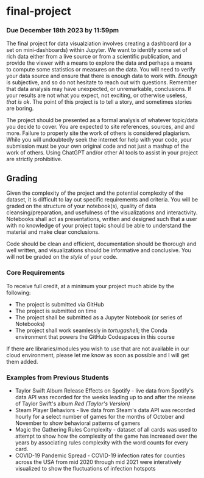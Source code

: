 # final-project

### Due December 18th 2023 by 11:59pm

The final project for data visualziation involves creating a dashboard (or a set on mini-dashboards) within Jupyter. We want to identify some set of rich data either from a live source or from a scientific publication, and provide the viewer with a means to explore the data and perhaps a means to compute some statistics or measures on the data. You will need to verify your data source and ensure that there is enough data to work with. *Enough* is subjective, and so do not hesitate to reach out with questions. Remember that data analysis may have unexpected, or unremarkable, conclusions. If your results are not what you expect, not exciting, or otherwise useless, *that is ok*. The point of this project is to tell a story, and sometimes stories are boring.

The project should be presented as a formal analysis of whatever topic/data you decide to cover. You are expected to site references, sources, and and more. Failure to properly site the work of others is considered plagiarism. While you will undoubtedly seek the internet for help with your code, your submission must be your own original code and not just a mashup of the work of others. Using ChatGPT and/or other AI tools to assist in your project are strictly prohibitive.

## Grading

Given the complexity of the project and the potential complexity of the dataset, it is difficult to lay out specific requirements and criteria. You will be graded on the structure of your notebook(s), quality of data cleansing/preparation, and usefulness of the visualizations and interactivity. Notebooks shall act as presentations, written and designed such that a user with no knowledge of your project topic should be able to understand the material and make clear conclusions.

Code should be clean and efficient, documentation should be thorough and well written, and visualizations should be informative and conclusive. You will not be graded on the *style* of your code.

### Core Requirements

To receive full credit, at a minimum your project much abide by the following:

* The project is submitted via GitHub
* The project is submitted on time
* The project shall be submitted as a Jupyter Notebook (or series of Notebooks)
* The project shall work seamlessly in *tortugashell*; the Conda environment that powers the GitHub Codespaces in this course

If there are libraries/modules you wish to use that are not available in our cloud environment, please let me know as soon as possible and I will get them added.

### Examples from Previous Students

* Taylor Swift Album Release Effects on Spotify - live data from Spotify's data API was recorded for the weeks leading up to and after the release of Taylor Swift's album *Red (Taylor's Version)*
* Steam Player Behaviors - live data from Steam's data API was recorded hourly for a select number of games for the months of October and November to show behavioral patterns of gamers
* Magic the Gathering Rules Complexity - dataset of all cards was used to attempt to show how the complexity of the game has increased over the years by associating rules complexity with the word counts for every card.
* COVID-19 Pandemic Spread - COVID-19 infection rates for counties across the USA from mid 2020 through mid 2021 were interatively visualized to show the fluctuations of infection hotspots

